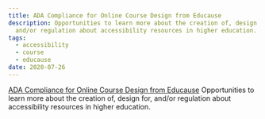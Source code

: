 ```yaml
---
title: ADA Compliance for Online Course Design from Educause
description: Opportunities to learn more about the creation of, design for,
  and/or regulation about accessibility resources in higher education.
tags:
  - accessibility
  - course
  - educause
date: 2020-07-26
---
```


[ADA Compliance for Online Course Design from Educause](https://er.educause.edu/articles/2017/1/ada-compliance-for-online-course-design)
Opportunities to learn more about the creation of, design for, and/or regulation about accessibility resources in higher education.